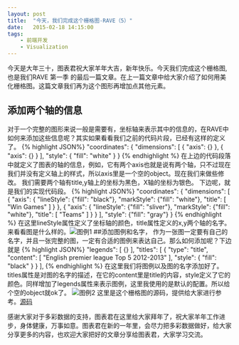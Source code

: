 ```yaml
---
layout: post
title:  "今天，我们完成这个栅格图-RAVE（5）"
date:   2015-02-18 14:15:00
tags:
    - 前端开发
    - Visualization
---
```

今天是大年三十，图表君祝大家羊年大吉，新年快乐。今天我们完成这个栅格图,也是我们RAVE 第一季 的最后一篇文章。在上一篇文章中给大家介绍了如何用美化栅格图。这篇文章我们再为这个图形再增加点其他元素。

## 添加两个轴的信息
对于一个完整的图形来说一般是需要有，坐标轴来表示其中的信息的，在RAVE中如何来添加这些信息呢？其实如果看看我们之前的代码片段，已经有这样的定义了。
{% highlight JSON%}
"coordinates": {
  "dimensions": [
          {
            "axis": {}
          },
          {
            "axis": {}
          }
  ],
  "style": {
          "fill": "white"
  }
}
{% endhighlight %}
在上边的代码段落中就定义了图表的轴的信息，例如，它有两个axis也就是说有两个轴，只不过现在我们并没有定义轴上的样式，所以axis里是一个空的object。现在我们来做些修改。
我们需要两个轴有title,y轴上的坐标为黑色，X轴的坐标为银色。
下边呢，就是我们的实现代码段。
{% highlight JSON%}
     "coordinates": {
          "dimensions": [
            {
              "axis": {
                "lineStyle": {"fill": "black"},
                "markStyle": {"fill": "white"},
                "title": [ "Win Games" ]
              }
            },
            {
              "axis": {
                "lineStyle": {"fill": "sliver"},
                "markStyle": {"fill": "white"},
                "title": [ "Teams" ]
              }
            }
          ],
          "style": {"fill": "gray"}
        }
{% endhighlight %}
在这里lineStyle属性定义了坐标轴的颜色，title属性定义的x,y两个轴的名字。来看看图是什么样的。![图例1]({{url}}/resources/img/rave5-pic1.png)
##添加图例和名字，
作为一张图一定要有自己的名字，并且一张完整的图，一定有合适的图例来表达自己。那么如何添加呢？下边就是
{% highlight JSON%}
  "legends": [
    {}
  ],
  "titles": [
    {
      "type": "title",
      "content": [
        "English premier league Top 5 2012-2013"
      ],
      "style": {
        "fill": "black"
      }
    }
  ],
{% endhighlight %}
在这里我们将图例以及图的名字添加好了。titles属性是对图的名字的描述，在它的content里是title的内容，style定义了它的颜色。同样增加了legends属性来表示图例，这里我使用的是默认的配置。所以给个空的object就ok了。
![图例2]({{url}}/resources/img/rave5-pic2.png)
这里是这个栅格图的源码，提供给大家进行参考。[源码]({{url}}/resources/file/barchart_color_5.json)

感谢大家对于多彩数据的支持，图表君在这里给大家拜年了，祝大家羊年工作进步，身体健康，万事如意。图表君在新的一年里，会尽力把多彩数据做好，给大家分享更多的内容，也欢迎大家把好的文章分享给图表君，大家学习交流。
